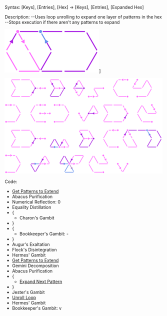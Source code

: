 Syntax:
\[Keys], \[Entries], \[Hex] -> \[Keys], \[Entries], \[Expanded Hex]

Description:
\--Uses loop unrolling to expand one layer of patterns in the hex
\--Stops execution if there aren't any patterns to expand

![Expand Layer Logo](../../Images/Expand%20Layer%20Logo.png)]


![Expand Layer Code](../../Images/Expand%20Layer%20Code.png)

Code:
* [Get Patterns to Extend](Get%20Patterns%20to%20Extend.md)
* Abacus Purification
* Numerical Reflection: 0
* Equality Distillation
* {
	* Charon's Gambit
* }
* {
	* Bookkeeper's Gambit: -
* }
* Augur's Exaltation
* Flock's Disintegration
* Hermes' Gambit
* [Get Patterns to Extend](Get%20Patterns%20to%20Extend.md)
* Gemini Decomposition
* Abacus Purification
* {
	* [Expand Next Pattern](Expand%20Next%20Pattern.md)
* }
* Jester's Gambit
* [Unroll Loop](../Loop%20Unrolling/Unroll%20Loop.md)
* Hermes' Gambit
* Bookkeeper's Gambit: v

